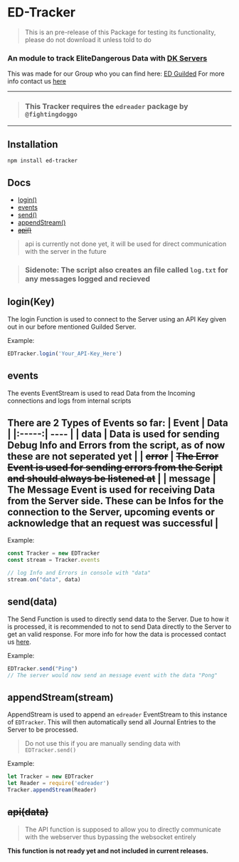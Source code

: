 ED-Tracker
==========
> This is an pre-release of this Package for testing its functionality, please do not download it unless told to do
### An module to track EliteDangerous Data with [DK Servers](https://drillkea.com)
 This was made for our Group who you can find here: [ED Guilded](https://www.guilded.gg/r/zzGRq4px6j?i=QdJ6o1Bd)
 For more info contact us [here](mailto:contact@drillkea.com)

---
> ### This Tracker requires the `edreader` package by `@fightingdoggo`
---
Installation
------------
```
npm install ed-tracker
```
Docs
----
 - [login()](#login(key))
 - [events](#events)
 - [send()](#send(data))
 - [appendStream()](#appendStream(stream))
 - [~~api()~~](#api(data))
 > api is currently not done yet, it will be used for direct communication with the server in the future

 > ### Sidenote: The script also creates an file called `log.txt` for any messages logged and recieved

 ## login(Key)
 The login Function is used to connect to the Server using an API Key given out in our before mentioned Guilded Server.

 Example:
 ```js
 EDTracker.login('Your_API-Key_Here')
 ```

 ## events
 The events EventStream is used to read Data from the Incoming connections and logs from internal scripts

 There are 2 Types of Events so far:
 | Event | Data |
 |:-----:| ---- |
 | data | Data is used for sending Debug Info and Errors from the script, **as of now these are not seperated yet** |
 | ~~error~~ | ~~The Error Event is used for sending errors from the Script and should always be listened at~~ |
 | message | The Message Event is used for receiving Data from the Server side. These can be Infos for the connection to the Server, upcoming events or acknowledge that an request was successful |
---
Example:
 ```js
 const Tracker = new EDTracker
 const stream = Tracker.events

 // log Info and Errors in console with "data"
 stream.on("data", data)
 ```

## send(data)
The Send Function is used to directly send data to the Server.
Due to how it is processed, it is recommended to not to send Data directly to the Server to get an valid response.
For more info for how the data is processed contact us [here](mailto:contact@drillkea.com 'Drillkea Support Email').

Example:
```js
EDTracker.send("Ping")
// The server would now send an message event with the data "Pong"
```

## appendStream(stream)
AppendStream is used to append an `edreader` EventStream to this instance of `EDTracker`.
This will then automatically send all Journal Entries to the Server to be processed.
> Do not use this if you are manually sending data with `EDTracker.send()`

Example:
```js
let Tracker = new EDTracker
let Reader = require('edreader')
Tracker.appendStream(Reader)
```

## ~~api(data)~~
> The API function is supposed to allow you to directly communicate with the webserver thus bypassing the websocket entirely

**This function is not ready yet and not included in current releases.**